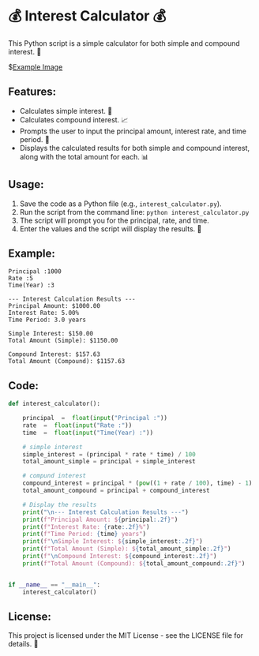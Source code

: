 # 💰 Interest Calculator 💰

This Python script is a simple calculator for both simple and compound interest. 🧮

$[Example Image](example.png)

## Features:

- Calculates simple interest. 🧮
- Calculates compound interest. 📈
- Prompts the user to input the principal amount, interest rate, and time period. 📝
- Displays the calculated results for both simple and compound interest, along with the total amount for each. 📊

## Usage:

1. Save the code as a Python file (e.g., `interest_calculator.py`).
2. Run the script from the command line: `python interest_calculator.py`
3. The script will prompt you for the principal, rate, and time. 
4. Enter the values and the script will display the results. 🎉

## Example:

```
Principal :1000
Rate :5
Time(Year) :3

--- Interest Calculation Results ---
Principal Amount: $1000.00
Interest Rate: 5.00%
Time Period: 3.0 years

Simple Interest: $150.00
Total Amount (Simple): $1150.00

Compound Interest: $157.63
Total Amount (Compound): $1157.63
```

## Code:

```python
def interest_calculator():

    principal  =  float(input("Principal :"))
    rate  =  float(input("Rate :"))
    time  =  float(input("Time(Year) :"))

    # simple interest 
    simple_interest = (principal * rate * time) / 100
    total_amount_simple = principal + simple_interest

    # compund interest 
    compound_interest = principal * (pow((1 + rate / 100), time) - 1)
    total_amount_compound = principal + compound_interest

    # Display the results
    print("\n--- Interest Calculation Results ---")
    print(f"Principal Amount: ${principal:.2f}")
    print(f"Interest Rate: {rate:.2f}%")
    print(f"Time Period: {time} years")
    print(f"\nSimple Interest: ${simple_interest:.2f}")
    print(f"Total Amount (Simple): ${total_amount_simple:.2f}")
    print(f"\nCompound Interest: ${compound_interest:.2f}")
    print(f"Total Amount (Compound): ${total_amount_compound:.2f}")


if __name__ == "__main__":
    interest_calculator()
```

## License:

This project is licensed under the MIT License - see the LICENSE file for details. 📄
